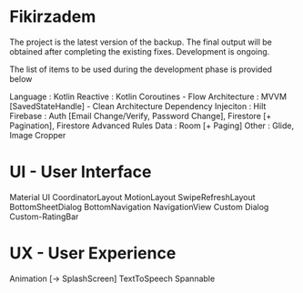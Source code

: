 # Fikirzadem

The project is the latest version of the backup. The final output will be obtained after completing the existing fixes. Development is ongoing.

The list of items to be used during the development phase is provided below

Language : Kotlin
Reactive : Kotlin Coroutines - Flow
Architecture : MVVM [SavedStateHandle] - Clean Architecture
Dependency Injeciton : Hilt
Firebase : Auth [Email Change/Verify, Password Change], Firestore [+ Pagination], Firestore Advanced Rules
Data : Room [+ Paging]
Other : Glide, Image Cropper

# UI - User Interface #
Material UI
CoordinatorLayout
MotionLayout
SwipeRefreshLayout
BottomSheetDialog
BottomNavigation
NavigationView
Custom Dialog
Custom-RatingBar

# UX - User Experience #
Animation [-> SplashScreen]
TextToSpeech
Spannable